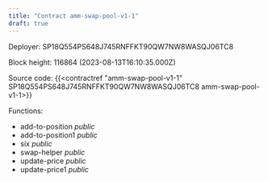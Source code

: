 ```yaml
---
title: "Contract amm-swap-pool-v1-1"
draft: true
---
```

Deployer: SP18Q554PS648J745RNFFKT90QW7NW8WASQJ06TC8


 



Block height: 116864 (2023-08-13T16:10:35.000Z)

Source code: {{<contractref "amm-swap-pool-v1-1" SP18Q554PS648J745RNFFKT90QW7NW8WASQJ06TC8 amm-swap-pool-v1-1>}}

Functions:

* add-to-position _public_
* add-to-position1 _public_
* six _public_
* swap-helper _public_
* update-price _public_
* update-price1 _public_
